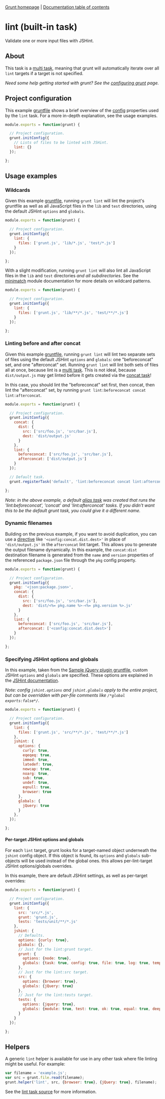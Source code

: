 [Grunt homepage](https://github.com/cowboy/grunt) | [Documentation table of contents](toc.md)

# lint (built-in task)
Validate one or more input files with JSHint.

## About

This task is a [multi task](tasks_creating.md), meaning that grunt will automatically iterate over all `lint` targets if a target is not specified.

_Need some help getting started with grunt? See the [configuring grunt](configuring.md) page._

## Project configuration

This example [gruntfile](configuring.md) shows a brief overview of the [config](api_config.md) properties used by the `lint` task. For a more in-depth explanation, see the usage examples.

```javascript
module.exports = function(grunt) {

  // Project configuration.
  grunt.initConfig({
    // Lists of files to be linted with JSHint.
    lint: {}
  });

};
```

## Usage examples

### Wildcards

Given this example [gruntfile](configuring.md), running `grunt lint` will lint the project's gruntfile as well as all JavaScript files in the `lib` and `test` directories, using the default JSHint `options` and `globals`.

```javascript
module.exports = function(grunt) {

  // Project configuration.
  grunt.initConfig({
    lint: {
      files: ['grunt.js', 'lib/*.js', 'test/*.js']
    }
  });

};
```

With a slight modification, running `grunt lint` will also lint all JavaScript files in the `lib` and `test` directories _and all subdirectories_. See the [minimatch](https://github.com/isaacs/minimatch) module documentation for more details on wildcard patterns.

```javascript
module.exports = function(grunt) {

  // Project configuration.
  grunt.initConfig({
    lint: {
      files: ['grunt.js', 'lib/**/*.js', 'test/**/*.js']
    }
  });

};
```

### Linting before and after concat

Given this example [gruntfile](configuring.md), running `grunt lint` will lint two separate sets of files using the default JSHint `options` and `globals`: one "beforeconcat" set, and one "afterconcat" set. Running `grunt lint` will lint both sets of files all at once, because lint is a [multi task](tasks_creating.md). This is not ideal, because `dist/output.js` may get linted before it gets created via the [concat task](task_concat.md)!

In this case, you should lint the "beforeconcat" set first, then concat, then lint the "afterconcat" set, by running `grunt lint:beforeconcat concat lint:afterconcat`.

```javascript
module.exports = function(grunt) {

  // Project configuration.
  grunt.initConfig({
    concat: {
      dist: {
        src: ['src/foo.js', 'src/bar.js'],
        dest: 'dist/output.js'
      }
    },
    lint: {
      beforeconcat: ['src/foo.js', 'src/bar.js'],
      afterconcat: ['dist/output.js']
    }
  });

  // Default task.
  grunt.registerTask('default', 'lint:beforeconcat concat lint:afterconcat');

};
```

_Note: in the above example, a default [alias task](tasks_creating.md) was created that runs the 'lint:beforeconcat', 'concat' and 'lint:afterconcat' tasks. If you didn't want this to be the default grunt task, you could give it a different name._

### Dynamic filenames

Building on the previous example, if you want to avoid duplication, you can use a [directive](helpers_directives.md) like `'<config:concat.dist.dest>'` in place of `'dist/output.js'` in the `afterconcat` lint target. This allows you to generate the output filename dynamically. In this example, the `concat:dist` destination filename is generated from the `name` and `version` properties of the referenced `package.json` file through the `pkg` config property.

```javascript
module.exports = function(grunt) {

  // Project configuration.
  grunt.initConfig({
    pkg: '<json:package.json>',
    concat: {
      dist: {
        src: ['src/foo.js', 'src/bar.js'],
        dest: 'dist/<%= pkg.name %>-<%= pkg.version %>.js'
      }
    },
    lint: {
      beforeconcat: ['src/foo.js', 'src/bar.js'],
      afterconcat: ['<config:concat.dist.dest>']
    }
  });

};
```

### Specifying JSHint options and globals

In this example, taken from the [Sample jQuery plugin gruntfile](https://github.com/cowboy/grunt-jquery-example/blob/master/grunt.js), custom JSHint `options` and `globals` are specified. These options are explained in the [JSHint documentation](http://www.jshint.com/options/).

_Note: config `jshint.options` and `jshint.globals` apply to the entire project, but can be overridden with per-file comments like `/*global exports:false*/`._

```javascript
module.exports = function(grunt) {

  // Project configuration.
  grunt.initConfig({
    lint: {
      files: ['grunt.js', 'src/**/*.js', 'test/**/*.js']
    },
    jshint: {
      options: {
        curly: true,
        eqeqeq: true,
        immed: true,
        latedef: true,
        newcap: true,
        noarg: true,
        sub: true,
        undef: true,
        eqnull: true,
        browser: true
      },
      globals: {
        jQuery: true
      }
    },
  });

};
```

#### Per-target JSHint options and globals

For each `lint` target, grunt looks for a target-named object underneath the `jshint` config object. If this object is found, its `options` and `globals` sub-objects will be used instead of the global ones. this allows per-lint-target JSHint options/globals overrides.

In this example, there are default JSHint settings, as well as per-target overrides:

```javascript
module.exports = function(grunt) {

  // Project configuration.
  grunt.initConfig({
    lint: {
      src: 'src/*.js',
      grunt: 'grunt.js',
      tests: 'tests/unit/**/*.js'
    },
    jshint: {
      // Defaults.
      options: {curly: true},
      globals: {},
      // Just for the lint:grunt target.
      grunt: {
        options: {node: true},
        globals: {task: true, config: true, file: true, log: true, template: true}
      },
      // Just for the lint:src target.
      src: {
        options: {browser: true},
        globals: {jQuery: true}
      },
      // Just for the lint:tests target.
      tests: {
        options: {jquery: true},
        globals: {module: true, test: true, ok: true, equal: true, deepEqual: true, QUnit: true}
      }
    }
  });

};
```

## Helpers

A generic `lint` helper is available for use in any other task where file linting might be useful. For example:

```javascript
var filename = 'example.js';
var src = grunt.file.read(filename);
grunt.helper('lint', src, {browser: true}, {jQuery: true}, filename);
```

See the [lint task source](../tasks/lint.js) for more information.
